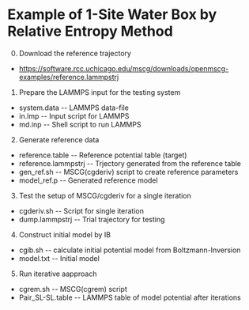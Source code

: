 Example of 1-Site Water Box by Relative Entropy Method
======================================================

0. Download the reference trajectory

  * https://software.rcc.uchicago.edu/mscg/downloads/openmscg-examples/reference.lammpstrj

1. Prepare the LAMMPS input for the testing system

  * system.data -- LAMMPS data-file
  * in.lmp      -- Input script for LAMMPS
  * md.inp      -- Shell script to run LAMMPS

2. Generate reference data

  * reference.table     -- Reference potential table (target)
  * reference.lammpstrj -- Trjectory generated from the reference table
  * gen_ref.sh          -- MSCG(cgderiv) script to create reference parameters
  * model_ref.p         -- Generated reference model

3. Test the setup of MSCG/cgderiv for a single iteration

  * cgderiv.sh     -- Script for single iteration
  * dump.lammpstrj -- Trial trajectory for testing

4. Construct initial model by IB

  * cgib.sh   -- calculate initial potential model from Boltzmann-Inversion
  * model.txt -- Initial model

5. Run iterative aapproach

  * cgrem.sh         -- MSCG(cgrem) script
  * Pair_SL-SL.table -- LAMMPS table of model potential after iterations
